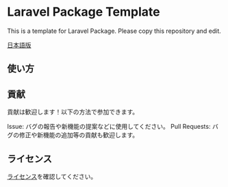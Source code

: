 # Laravel Package Template

This is a template for Laravel Package. Please copy this repository and edit.

[日本語版](https://qiita.com/ikepu-tp)

## 使い方

## 貢献

貢献は歓迎します！以下の方法で参加できます。

Issue: バグの報告や新機能の提案などに使用してください。
Pull Requests: バグの修正や新機能の追加等の貢献も歓迎します。

## ライセンス

[ライセンス](./LICENSE)を確認してください。
